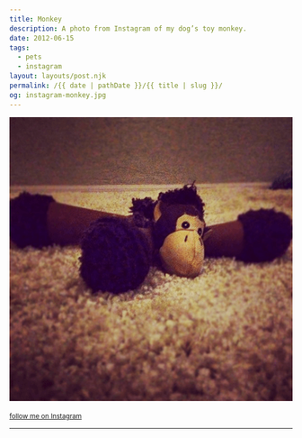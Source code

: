 ```yaml
---
title: Monkey
description: A photo from Instagram of my dog’s toy monkey.
date: 2012-06-15
tags: 
  - pets
  - instagram
layout: layouts/post.njk
permalink: /{{ date | pathDate }}/{{ title | slug }}/
og: instagram-monkey.jpg
---
```


![a monkey dog toy on the carpet](/img/instagram-monkey.png)

<small class="footnotes"><a href="http://instagram.com/lynnandtonic">follow me on Instagram</a></small>

---
